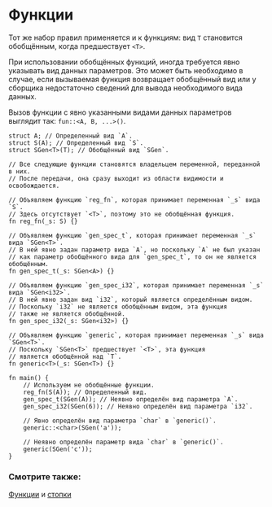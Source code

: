 # Функции

Тот же набор правил применяется и к функциям: вид `T` становится
обобщённым, когда предшествует `<T>`.

При использовании обобщённых функций, иногда требуется явно указывать вид
данных параметров. Это может быть необходимо в случае, если вызываемая функция возвращает
обобщённый вид или у сборщика недостаточно сведений для вывода необходимого
вида данных.

Вызов функции с явно указанными видами данных параметров выглядит так:
`fun::<A, B, ...>()`.

```rust,editable
struct A; // Определенный вид `A`.
struct S(A); // Определенный вид `S`.
struct SGen<T>(T); // Обобщённый вид `SGen`.

// Все следующие функции становятся владельцем переменной, переданной в них.
// После передачи, она сразу выходит из области видимости и освобождается.

// Объявляем функцию `reg_fn`, которая принимает переменная `_s` вида `S`.
// Здесь отсутствует `<T>`, поэтому это не обобщённая функция.
fn reg_fn(_s: S) {}

// Объявляем функцию `gen_spec_t`, которая принимает переменная `_s` вида `SGen<T>`.
// В ней явно задан параметр вида `A`, но поскольку `A` не был указан
// как параметр обобщённого вида для `gen_spec_t`, то он не является обобщённым.
fn gen_spec_t(_s: SGen<A>) {}

// Объявляем функцию `gen_spec_i32`, которая принимает переменная `_s` вида `SGen<i32>`.
// В ней явно задан вид `i32`, который является определённым видом.
// Поскольку `i32` не является обобщённым видом, эта функция
// также не является обобщённой.
fn gen_spec_i32(_s: SGen<i32>) {}

// Объявляем функцию `generic`, которая принимает переменная `_s` вида `SGen<T>`.
// Поскольку `SGen<T>` предшествует `<T>`, эта функция
// является обобщённой над `T`.
fn generic<T>(_s: SGen<T>) {}

fn main() {
    // Используем не обобщённые функции.
    reg_fn(S(A)); // Определенный вид.
    gen_spec_t(SGen(A)); // Неявно определён вид параметра `A`.
    gen_spec_i32(SGen(6)); // Неявно определён вид параметра `i32`.

    // Явно определён вид параметра `char` в `generic()`.
    generic::<char>(SGen('a'));

    // Неявно определён параметр вида `char` в `generic()`.
    generic(SGen('c'));
}
```

### Смотрите также:

[Функции][fn] и [стопки][structs]

[fn]: fn.html
[structs]: custom_types/structs.html
